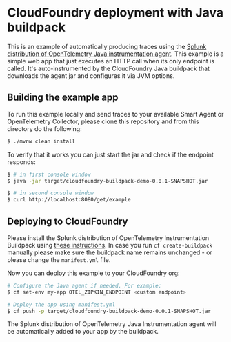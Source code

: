 # CloudFoundry deployment with Java buildpack

This is an example of automatically producing traces using the
[Splunk distribution of OpenTelemetry Java instrumentation agent](https://github.com/signalfx/splunk-otel-java).
This example is a simple web app that just executes an HTTP call when its only endpoint is called.
It's auto-instrumented by the CloudFoundry Java buildpack that downloads the agent jar and configures it via JVM options.

## Building the example app

To run this example locally and send traces to your available Smart Agent or OpenTelemetry Collector,
please clone this repository and from this directory do the following:

```sh
$ ./mvnw clean install
```

To verify that it works you can just start the jar and check if the endpoint responds:

```sh
$ # in first console window
$ java -jar target/cloudfoundry-buildpack-demo-0.0.1-SNAPSHOT.jar

$ # in second console window
$ curl http://localhost:8080/get/example
```

## Deploying to CloudFoundry

Please install the Splunk distribution of OpenTelemetry Instrumentation Buildpack using [these instructions](https://github.com/signalfx/splunk-otel-java/tree/master/deployments/cloudfoundry/buildpack/README.md).
In case you run `cf create-buildpack` manually please make sure the buildpack name remains unchanged - or please change the `manifest.yml` file.

Now you can deploy this example to your CloudFoundry org:

```sh
# Configure the Java agent if needed. For example:
$ cf set-env my-app OTEL_ZIPKIN_ENDPOINT <custom endpoint>

# Deploy the app using manifest.yml
$ cf push -p target/cloudfoundry-buildpack-demo-0.0.1-SNAPSHOT.jar
```

The Splunk distribution of OpenTelemetry Java Instrumentation agent will be automatically added to your app by the buildpack.
